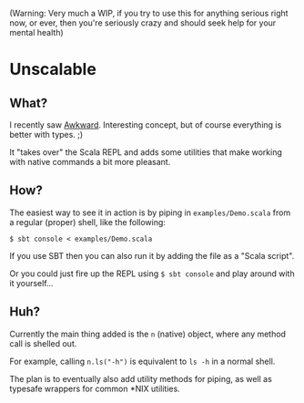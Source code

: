 (Warning: Very much a WIP, if you try to use this for anything serious right now, or ever, then you're seriously crazy and should seek help for your mental health)

# Unscalable

## What?

I recently saw [Awkward](https://github.com/iostreamer-X/Awkward). Interesting concept, but of course everything is better with types. ;)

It "takes over" the Scala REPL and adds some utilities that make working with native commands a bit more pleasant.

## How?

The easiest way to see it in action is by piping in `examples/Demo.scala` from a regular (proper) shell, like the following:
 
    $ sbt console < examples/Demo.scala

If you use SBT then you can also run it by adding the file as a "Scala script".

Or you could just fire up the REPL using `$ sbt console` and play around with it yourself...

## Huh?

Currently the main thing added is the `n` (native) object, where any method call is shelled out.

For example, calling `n.ls("-h")` is equivalent to `ls -h` in a normal shell.

The plan is to eventually also add utility methods for piping, as well as typesafe wrappers for common *NIX utilities.